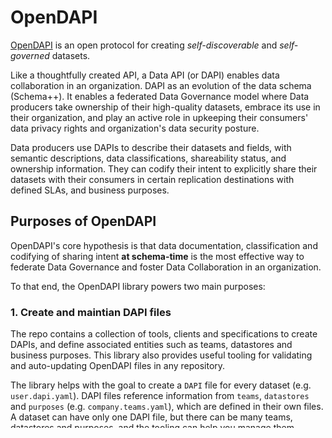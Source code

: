 # OpenDAPI

[OpenDAPI](https://opendapi.org) is an open protocol for creating _self-discoverable_ and _self-governed_ datasets.

Like a thoughtfully created API, a Data API (or DAPI) enables data collaboration in an organization. DAPI as an evolution of the data schema (Schema++). It enables a federated Data Governance model where Data producers take ownership of their high-quality datasets, embrace its use in their organization, and play an active role in upkeeping their consumers' data privacy rights and organization's data security posture.

Data producers use DAPIs to describe their datasets and fields, with semantic descriptions, data classifications, shareability status, and ownership information. They can codify their intent to explicitly share their datasets with their consumers in certain replication destinations with defined SLAs, and business purposes.

## Purposes of OpenDAPI

OpenDAPI's core hypothesis is that data documentation, classification and codifying of sharing intent **at schema-time** is the most effective way to federate Data Governance and foster Data Collaboration in an organization.

To that end, the OpenDAPI library powers two main purposes:

### 1. Create and maintian DAPI files

The repo contains a collection of tools, clients and specifications to create DAPIs, and define associated entities such as teams, datastores and business purposes. This library also provides useful tooling for validating and auto-updating OpenDAPI files in any repository.

The library helps with the goal to create a `DAPI` file for every dataset (e.g. `user.dapi.yaml`). DAPI files reference information from `teams`, `datastores` and `purposes` (e.g. `company.teams.yaml`), which are defined in their own files. A dataset can have only one DAPI file, but there can be many teams, datastores and purposes, and the tooling can help you manage them.

The protocols for these DAPI, teams, datastores and purposes entities are available as [versioned JSONSchema specifications](/spec).


### 2. Connect to a DAPI server

This OpenDAPI repo is certainly a self-sufficient system with specifications and language-specific clients to annotate, validate and auto-update DAPI files. However, the true power of OpenDAPI is realized when it is used in conjunction with a DAPI server.

The OpenDAPI library also provides clients, such as a Github Action, to connect to a DAPI server to power Data Governance and Data Collaboration workflows.

A DAPI server can be built by the organizations glueing together existing solutions on top of the foundation provided by OpenDAPI or, better, leverage a commercial product that extends the power of OpenDAPI, such as the **AI-native [Woven](https://wovencollab.com)**.

## Curious to learn more?
- [Why DAPIs?](/background/index.md)
- [What can DAPI Servers do?](/background/dapi-servers.md)
    - [What can Woven do for you?](https://wovencollab.com)
- [OpenDAPI Specification](/spec/index.md)


## Getting Started
- [OpenDAPI Fundamentals](/usage/fundamentals.md)
- [Quickstart](/usage/index.md)
- [Advanced Usage](/usage/advanced.md)
